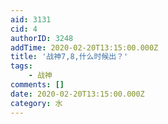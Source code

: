 ```yaml
---
aid: 3131
cid: 4
authorID: 3248
addTime: 2020-02-20T13:15:00.000Z
title: '战神7,8,什么时候出？'
tags:
    - 战神
comments: []
date: 2020-02-20T13:15:00.000Z
category: 水
---
```



